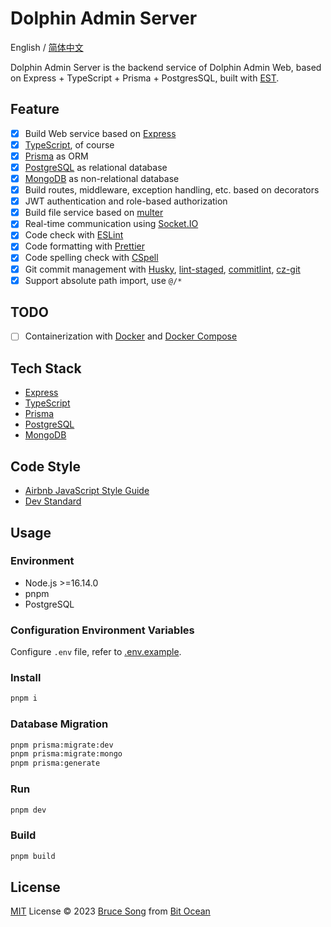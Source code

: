 # Dolphin Admin Server

English / [简体中文](./README.zh-CN.md)

Dolphin Admin Server is the backend service of Dolphin Admin Web, based on Express + TypeScript + Prisma + PostgresSQL,
built with [EST](https://github.com/recallwei/est).

## Feature

- [x] Build Web service based on [Express](https://expressjs.com/)
- [x] [TypeScript](https://www.typescriptlang.org/), of course
- [x] [Prisma](https://www.prisma.io/) as ORM
- [x] [PostgreSQL](https://www.postgresql.org/) as relational database
- [x] [MongoDB](https://www.mongodb.com/) as non-relational database
- [x] Build routes, middleware, exception handling, etc. based on decorators
- [x] JWT authentication and role-based authorization
- [x] Build file service based on [multer](https://github.com/expressjs/multer)
- [x] Real-time communication using [Socket.IO](https://socket.io/)
- [x] Code check with [ESLint](https://eslint.org/)
- [x] Code formatting with [Prettier](https://prettier.io/)
- [x] Code spelling check with [CSpell](https://cspell.org/)
- [x] Git commit management with [Husky](https://typicode.github.io/husky/),
      [lint-staged](https://github.com/okonet/lint-staged), [commitlint](https://commitlint.js.org/#/), [cz-git](https://cz-git.qbb.sh/)
- [x] Support absolute path import, use `@/*`

## TODO

- [ ] Containerization with [Docker](https://www.docker.com/) and [Docker Compose](https://docs.docker.com/compose/)

## Tech Stack

- [Express](https://expressjs.com/)
- [TypeScript](https://www.typescriptlang.org/)
- [Prisma](https://www.prisma.io/)
- [PostgreSQL](https://www.postgresql.org/)
- [MongoDB](https://www.mongodb.com/)

## Code Style

- [Airbnb JavaScript Style Guide](https://github.com/airbnb/javascript)
- [Dev Standard](./docs/dev-standard.md)

## Usage

### Environment

- Node.js >=16.14.0
- pnpm
- PostgreSQL

### Configuration Environment Variables

Configure `.env` file, refer to [.env.example](./.env.example).

### Install

```bash
pnpm i
```

### Database Migration

```bash
pnpm prisma:migrate:dev
pnpm prisma:migrate:mongo
pnpm prisma:generate
```

### Run

```bash
pnpm dev
```

### Build

```bash
pnpm build
```

## License

[MIT](/LICENSE) License &copy; 2023 [Bruce Song](https://github.com/recallwei) from [Bit Ocean](https://github.com/bit-ocean-studio)
